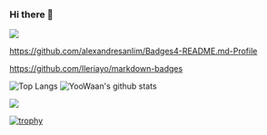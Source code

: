 ### Hi there 👋

![](https://komarev.com/ghpvc/?username=YooWaan&color=orange&style=flat-square)


https://github.com/alexandresanlim/Badges4-README.md-Profile

https://github.com/Ileriayo/markdown-badges

<div align="left">

![Top Langs](https://github-readme-stats.vercel.app/api/top-langs/?username=YooWaan&hide=html,css&layout=compact)
![YooWaan's github stats](https://github-readme-stats.vercel.app/api?username=YooWaan&show_icons=true&count_private=true&line_height=20)


![](http://github-profile-summary-cards.vercel.app/api/cards/profile-details?username=YooWaan&theme=github)


[![trophy](https://github-profile-trophy.vercel.app/?username=YooWaan&theme=gruvbox&&column=5)](https://github.com/ryo-ma/github-profile-trophy)


</div>





<!--
**YooWaan/YooWaan** is a ✨ _special_ ✨ repository because its `README.md` (this file) appears on your GitHub profile.

Here are some ideas to get you started:

- 🔭 I’m currently working on ...
- 🌱 I’m currently learning ...
- 👯 I’m looking to collaborate on ...
- 🤔 I’m looking for help with ...
- 💬 Ask me about ...
- 📫 How to reach me: ...
- 😄 Pronouns: ...
- ⚡ Fun fact: ...
-->

